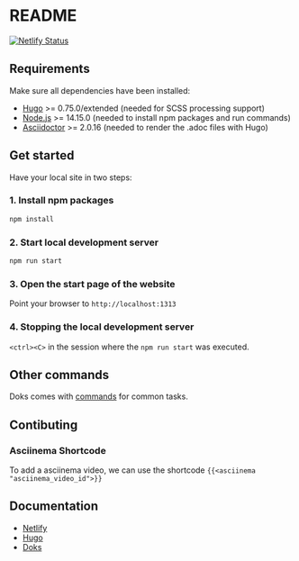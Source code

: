 # README

[![Netlify Status](https://api.netlify.com/api/v1/badges/5aa3d179-6a7a-41c4-8f31-b201badf0a39/deploy-status)](https://app.netlify.com/sites/amazing-golick-2d0138/deploys)

## Requirements

Make sure all dependencies have been installed:

- [Hugo](https://gohugo.io/getting-started/installing/) >= 0.75.0/extended (needed for SCSS processing support)
- [Node.js](https://nodejs.org/) >= 14.15.0 (needed to install npm packages and run commands)
- [Asciidoctor](https://asciidoctor.org/) >= 2.0.16 (needed to render the .adoc files with Hugo)

## Get started

Have your local site in two steps:

### 1. Install npm packages

```bash
npm install
```

### 2. Start local development server

```bash
npm run start
```

### 3. Open the start page of the website

Point your browser to `http://localhost:1313`

### 4. Stopping the local development server

`<ctrl><C>` in the session where the `npm run start` was executed.

## Other commands

Doks comes with [commands](https://getdoks.org/docs/prologue/commands/) for common tasks.

## Contibuting

### Asciinema Shortcode

To add a asciinema video, we can use the shortcode  `{{<asciinema "asciinema_video_id">}}`


## Documentation

- [Netlify](https://docs.netlify.com/)
- [Hugo](https://gohugo.io/documentation/)
- [Doks](https://getdoks.org/)
